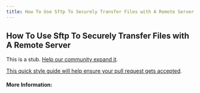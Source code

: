 ```yaml
---
title: How To Use Sftp To Securely Transfer Files with A Remote Server
---
```

## How To Use Sftp To Securely Transfer Files with A Remote Server

This is a stub. [Help our community expand it](https://github.com/freecodecamp/guides/tree/master/src/pages/articles/linux/how-to-use-sftp-to-securely-transfer-files-with-a-remote-server/index.md).

[This quick style guide will help ensure your pull request gets accepted](https://github.com/freecodecamp/guides/blob/master/README.md).

<!-- The article goes here, in GitHub-flavored Markdown. Feel free to add YouTube videos, images, and CodePen/JSBin embeds  -->

#### More Information:
<!-- Please add any articles you think might be helpful to read before writing the article -->


